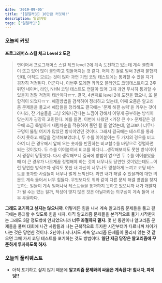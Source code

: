 ```yaml
---
date: '2019-09-05'
title: "[일일커밋] 16만큼 커밋해!"
description: 일일커밋
tags: ['일일커밋']
---
```


### 오늘의 커밋

#### 프로그래머스 스킬 체크 Level 2 도전
> 연이어서 프로그래머스 스킬 체크 level 2에 계속 도전하고 있는데 계속 불합격이 뜨고 있어 많이 불안하고 힘들어지는 것 같다. 어제 친 걸로 벌써 3번째 불합격인데, 아직도 모르는 것이 많아 과연 기업 코딩 테스트에는 통과할 수 있을 지가 굉장히 걱정된다. 더군다나, 이번주 모레면 카카오 블라인드 코딩테스트이고 2주 뒤면 네이버, 라인, NHN 코딩 테스트도 연달아 있어 그때 과연 무사히 통과할 수 있을지 정말 걱정이 태산이다ㅠㅜ. 결국, 4번째로 level 2에 도전을 했으나, 또 불합격이 되었다ㅠㅜ. 해결방법을 검색하여 정리하고 있는데, 어째 요즘은 알고리즘 문제들을 풀고서 해답들을 정리해도 결국에는 '문제 해결 능력'을 키우는 것이 아니라, 잔 기술들을 그냥 외워나간다는 느낌이 강해서 이렇게 공부하는 방식이 맞는지가 굉장히 고민된다. 예를 들면, 이번에 나왔던 <가장 큰 수> 문제같은 경우에 조금 특별하게 내림차순을 적용하여 풀면 될 줄 알았는데, 알고보니 너무나 구멍이 뚫릴 여지가 많았던 방식이었던 것이다. 그래서 결국에는 테스트를 통과하지 못하고 해답을 검색해보았더니, 두 수를 이어붙이는 두 가지의 경우를 비교하여 더 큰 경우에서 앞에 오는 숫자를 반환하는 비교함수를 바탕으로 정렬하면 되는 것이었다. 두 수를 이어붙여서 비교를 하다니...생각해보지도 못한 방식이어서 굉장히 당황했다. 다시 생각해보니 결국에 방법이 없으면 두 수를 이어붙였을 때 더 큰 경우가 나오게끔 정렬해야 하는 것이 너무나도 당연한 것이었는데도...이런 당연한 방식조차 생각도 못한 내 자신이 너무나도 멍청하게 느껴고 코딩 테스트를 통과한 사람들이 너무나 멀게 느껴진다. 과연 내가 해낼 수 있을까에 대한 의문도 계속 들어서 너무 힘들다. 무엇보다도 위와 같이 다른 문제 해결 방법을 찾지 못하는 일들이 계속 일어나서 테스트들을 통과하지 못하고 있으니까 내가 개발자가 될 수는 있는 걸까, 적성이 맞지 않은 것은 아닐까라는 의구심이 계속 들어 너무 우울하다.

__그래도 포기하고 싶지는 않으니까__. 어떻게든 힘을 내서 계속 알고리즘 문제들을 풀고 결국에는 통과할 수 있도록 힘을 내자. 아직 알고리즘 문제들을 본격적으로 풀기 시작한지는 그래도 3달 정도밖에 안되었으니까 __너무 좌절하지 말자__. 몇 년 동안이나 알고리즘 문제들을 풀며 대회에 나간 사람들과 나는 근복적으로 투자한 시간부터가 다르니까 차이가 나는 것은 당연한 것이다. 2년이나 지나서도 계속 알고리즘 문제들이 풀리지 않는 것 같으면 그때 가서 코딩 테스트를 포기하는 것도 방법이다. __일단 지금 당장은 알고리즘에 꾸준하게 투자하도록 하자__.

### 오늘의 풀리퀘스트
- 아직 포기하고 싶지 않기 때문에 __알고리즘 문제와의 싸움은 계속된다! 힘내자, 파이팅!!__
